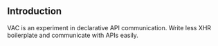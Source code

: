 ## Introduction

VAC is an experiment in declarative API communication. Write less XHR boilerplate and communicate with APIs easily.
